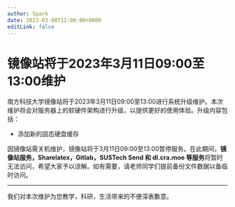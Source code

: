 ```yaml
---
author: Spark
date: 2023-03-08T12:00:00+0800
editLink: false
---
```

# 镜像站将于2023年3月11日09:00至13:00维护

南方科技大学镜像站将于2023年3月11日09:00至13:00进行系统升级维护。本次维护将会对服务器上的软硬件架构进行升级，以提供更好的使用体验。升级内容包括：

- 添加新的固态硬盘缓存

因镜像站需关机维护，镜像站将于3月11日09:00至13:00暂停服务。在此期间，**镜像站服务，Sharelatex，Gitlab，SUSTech Send 和 dl.cra.moe 等服务**将暂时无法访问，希望大家予以谅解。如有需要，请老师同学们提前备份文件数据以备临时访问。

---

我们对本次维护为您教学，科研，生活带来的不便深表歉意。